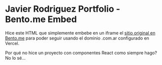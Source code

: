 # Javier Rodriguez Portfolio - Bento.me Embed

Hice este HTML que simplemente embebe en un iframe el [sitio original en Bento.me](https://bento.me/javicerodriguez) para poder seguir usando el dominio .com.ar configurado en Vercel.

Por qué no hice un proyecto con componentes React como siempre hago? No lo sé...
